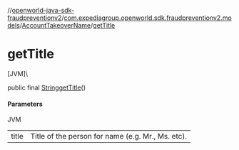 //[openworld-java-sdk-fraudpreventionv2](../../../index.md)/[com.expediagroup.openworld.sdk.fraudpreventionv2.models](../index.md)/[AccountTakeoverName](index.md)/[getTitle](get-title.md)

# getTitle

[JVM]\

public final [String](https://docs.oracle.com/javase/8/docs/api/java/lang/String.html)[getTitle](get-title.md)()

#### Parameters

JVM

| | |
|---|---|
| title | Title of the person for name (e.g. Mr., Ms. etc). |
